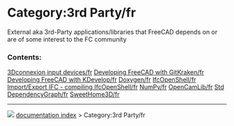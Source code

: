 # Category:3rd Party/fr
External aka 3rd-Party applications/libraries that FreeCAD depends on or are of some interest to the FC community

### Contents:

    
  [3Dconnexion input devices/fr](3Dconnexion_input_devices/fr.md)   [Developing FreeCAD with GitKraken/fr](Developing_FreeCAD_with_GitKraken/fr.md)   [Developing FreeCAD with KDevelop/fr](Developing_FreeCAD_with_KDevelop/fr.md)
  [Doxygen/fr](Doxygen/fr.md)                                       [IfcOpenShell/fr](IfcOpenShell/fr.md)                                             [Import/Export IFC - compiling IfcOpenShell/fr](Import/Export_IFC_-_compiling_IfcOpenShell/fr.md)
  [NumPy/fr](NumPy/fr.md)                                           [OpenCamLib/fr](OpenCamLib/fr.md)                                                 [Std DependencyGraph/fr](Std_DependencyGraph/fr.md)
  [SweetHome3D/fr](SweetHome3D/fr.md)



---
![](images/Right_arrow.png) [documentation index](../README.md) > Category:3rd Party/fr
